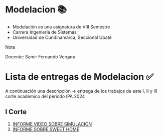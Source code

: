 # Modelacion 📚
* Modelación es una asignatura de VIII Semestre
* Carrera Ingenieria de Sistemas
* Universidad de Cundinamarca, Seccional Ubaté
> [!NOTE]
> Docente: Samir Fernando Vergara
# Lista de entregas de Modelacion ✅
A continuación una descripción -> entrega de los trabajos de este I, II y III corte academico del periodo IPA 2024
## I Corte 
1. [INFORME VIDEO SOBRE SIMULACIÓN](https://github.com/jlianacastillo/Modelacion/files/14321216/Informe.corto.SIMULACION.1.1.pdf)
2. [INFORME SOBRE SWEET HOME](https://github.com/jlianacastillo/Modelacion/files/14345799/Informe.corto.-.Software.Sweet.Home.3D.2.1.pdf)

